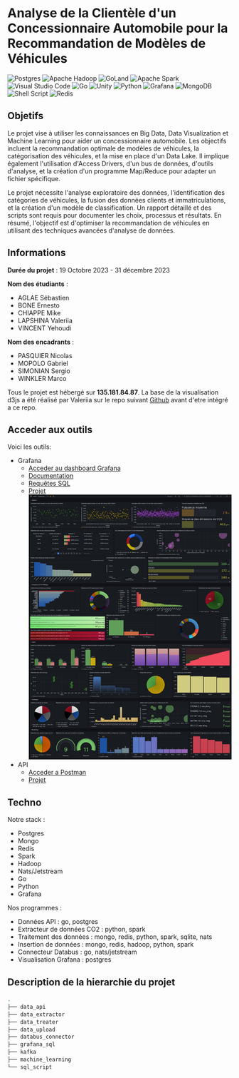 # Analyse de la Clientèle d'un Concessionnaire Automobile pour la Recommandation de Modèles de Véhicules
![Postgres](https://img.shields.io/badge/postgres-%23316192.svg?style=for-the-badge&logo=postgresql&logoColor=white)
![Apache Hadoop](https://img.shields.io/badge/Apache%20Hadoop-66CCFF?style=for-the-badge&logo=apachehadoop&logoColor=black)
![GoLand](https://img.shields.io/badge/GoLand-0f0f0f?&style=for-the-badge&logo=goland&logoColor=white)
![Apache Spark](https://img.shields.io/badge/Apache%20Spark-FDEE21?style=flat-square&logo=apachespark&logoColor=black)
![Visual Studio Code](https://img.shields.io/badge/Visual%20Studio%20Code-0078d7.svg?style=for-the-badge&logo=visual-studio-code&logoColor=white)
![Go](https://img.shields.io/badge/go-%2300ADD8.svg?style=for-the-badge&logo=go&logoColor=white)
![Unity](https://img.shields.io/badge/unity-%23000000.svg?style=for-the-badge&logo=unity&logoColor=white)
![Python](https://img.shields.io/badge/python-3670A0?style=for-the-badge&logo=python&logoColor=ffdd54)
![Grafana](https://img.shields.io/badge/grafana-%23F46800.svg?style=for-the-badge&logo=grafana&logoColor=white)
![MongoDB](https://img.shields.io/badge/MongoDB-%234ea94b.svg?style=for-the-badge&logo=mongodb&logoColor=white)
![Shell Script](https://img.shields.io/badge/shell_script-%23121011.svg?style=for-the-badge&logo=gnu-bash&logoColor=white)
![Redis](https://img.shields.io/badge/redis-%23DD0031.svg?style=for-the-badge&logo=redis&logoColor=white)

## Objetifs

Le projet vise à utiliser les connaissances en Big Data, Data Visualization et Machine Learning pour aider un concessionnaire automobile. Les objectifs incluent la recommandation optimale de modèles de véhicules, la catégorisation des véhicules, et la mise en place d'un Data Lake. Il implique également l'utilisation d'Access Drivers, d'un bus de données, d'outils d'analyse, et la création d'un programme Map/Reduce pour adapter un fichier spécifique.

Le projet nécessite l'analyse exploratoire des données, l'identification des catégories de véhicules, la fusion des données clients et immatriculations, et la création d'un modèle de classification. Un rapport détaillé et des scripts sont requis pour documenter les choix, processus et résultats. En résumé, l'objectif est d'optimiser la recommandation de véhicules en utilisant des techniques avancées d'analyse de données.

## Informations
**Durée du projet** : 19 Octobre 2023 - 31 décembre 2023

**Nom des étudiants** :
- AGLAE Sébastien
- BONE Ernesto
- CHIAPPE Mike
- LAPSHINA Valeriia
- VINCENT Yehoudi

**Nom des encadrants** :
- PASQUIER Nicolas
- MOPOLO Gabriel
- SIMONIAN Sergio
- WINKLER Marco

Tous le projet est hébergé sur **135.181.84.87**.
La base de la visualisation d3js a été réalisé par Valeriia sur le repo suivant [Github](https://github.com/hunnybunnyv/datavis) avant d'etre intégré a ce repo.

## Acceder aux outils
Voici les outils:
- Grafana
  - [Acceder au dashboard Grafana](http://135.181.84.87:3000/public-dashboards/3b26974c3fb34f5d83cd0d3deeec0e95)
  - [Documentation](./grafana_sql/description.md)
  - [Requêtes SQL](./grafana_sql)
  - [Projet](./grafana_sql)
![Grafana dashboard](./grafana_sql/grafana_screenshot.png)
- API
  - [Acceder a Postman](https://www.postman.com/red-spaceship-151642/workspace/grails/collection/14060252-3261c536-7dac-4a53-8b8c-6f5cd131cb31?action=share&creator=14060252)
  - [Projet](./data_api)
 
## Techno
Notre stack :
- Postgres
- Mongo
- Redis
- Spark
- Hadoop
- Nats/Jetstream
- Go
- Python
- Grafana

Nos programmes :
- Données API : go, postgres
- Extracteur de données CO2 : python, spark
- Traitement des données : mongo, redis, python, spark, sqlite, nats
- Insertion de données : mongo, redis, hadoop, python, spark
- Connecteur Databus : go, nats/jetstream
- Visualisation Grafana : postgres

## Description de la hierarchie du projet
```bash
.
├── data_api
├── data_extractor
├── data_treater
├── data_upload
├── databus_connector
├── grafana_sql
├── kafka
├── machine_learning
└── sql_script
```
